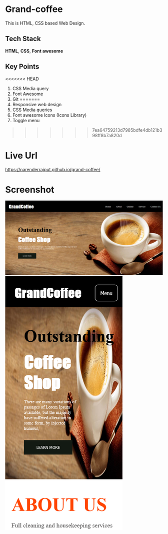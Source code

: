 # Grand-coffee
This is HTML, CSS based Web Design. 

## Tech Stack

**HTML**, **CSS**, **Font awesome**

## Key Points
<<<<<<< HEAD
1. CSS Media query
2. Font Awesome
3. Git
=======
1. Responsive web design 
2. CSS Media queries
3. Font awesome Icons (Icons Library)
4. Toggle menu
>>>>>>> 7ea64759213d7985bdfe4db121b398ff8b7a820d


# Live Url
https://narenderrajput.github.io/grand-coffee/


# Screenshot

![Screenshot](./Grand%20Coffee.png)
![Screenshot](./Grand%20Coffee%20Responsive.png)
